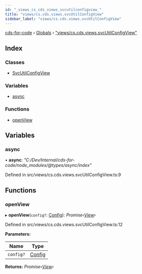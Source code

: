 ```yaml
---
id: "_views_cs_cds_views_svcutilconfigview_"
title: "views/cs.cds.views.svcUtilConfigView"
sidebar_label: "views/cs.cds.views.svcUtilConfigView"
---
```


[cds-for-code](../index.md) › [Globals](../globals.md) › ["views/cs.cds.views.svcUtilConfigView"](_views_cs_cds_views_svcutilconfigview_.md)

## Index

### Classes

* [SvcUtilConfigView](../classes/_views_cs_cds_views_svcutilconfigview_.svcutilconfigview.md)

### Variables

* [async](_views_cs_cds_views_svcutilconfigview_.md#async)

### Functions

* [openView](_views_cs_cds_views_svcutilconfigview_.md#openview)

## Variables

###  async

• **async**: *"C:/Dev/Internal/cds-for-code/node_modules/@types/async/index"*

Defined in src/views/cs.cds.views.svcUtilConfigView.ts:9

## Functions

###  openView

▸ **openView**(`config?`: [Config](../interfaces/_api_cds_webapi_cdswebapi_.cdswebapi.config.md)): *Promise‹[View](../classes/_core_webui_view_.view.md)›*

Defined in src/views/cs.cds.views.svcUtilConfigView.ts:12

**Parameters:**

Name | Type |
------ | ------ |
`config?` | [Config](../interfaces/_api_cds_webapi_cdswebapi_.cdswebapi.config.md) |

**Returns:** *Promise‹[View](../classes/_core_webui_view_.view.md)›*

